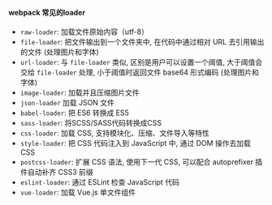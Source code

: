 #### webpack 常见的loader

- `raw-loader`: 加载文件原始内容（utf-8）
- `file-loader`: 把文件输出到一个文件夹中, 在代码中通过相对 URL 去引用输出的文件 (处理图片和字体)
- `url-loader`: 与 `file-loader` 类似, 区别是用户可以设置一个阈值, 大于阈值会交给 `file-loader` 处理, 小于阈值时返回文件 base64 形式编码 (处理图片和字体)
- `image-loader`: 加载并且压缩图片文件
- `json-loader` 加载 JSON 文件
- `babel-loader`: 把 ES6 转换成 ES5
- `sass-loader`: 将SCSS/SASS代码转换成CSS
- `css-loader`: 加载 CSS, 支持模块化、压缩、文件导入等特性
- `style-loader`: 把 CSS 代码注入到 JavaScript 中, 通过 DOM 操作去加载 CSS
- `postcss-loader`: 扩展 CSS 语法, 使用下一代 CSS, 可以配合 autoprefixer 插件自动补齐 CSS3 前缀
- `eslint-loader`: 通过 ESLint 检查 JavaScript 代码
- `vue-loader`: 加载 Vue.js 单文件组件